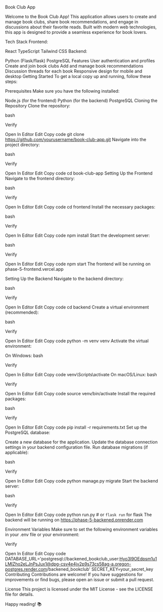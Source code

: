 Book Club App


Welcome to the Book Club App! This application allows users to create and manage book clubs, share book recommendations, and engage in discussions about their favorite reads. Built with modern web technologies, this app is designed to provide a seamless experience for book lovers.

Tech Stack
Frontend:

React
TypeScript
Tailwind CSS
Backend:

Python (Flask/flask)
PostgreSQL
Features
User authentication and profiles
Create and join book clubs
Add and manage book recommendations
Discussion threads for each book
Responsive design for mobile and desktop
Getting Started
To get a local copy up and running, follow these steps:

Prerequisites
Make sure you have the following installed:

Node.js (for the frontend)
Python (for the backend)
PostgreSQL
Cloning the Repository
Clone the repository:

bash

Verify

Open In Editor
Edit
Copy code
git clone https://github.com/yourusername/book-club-app.git
Navigate into the project directory:

bash

Verify

Open In Editor
Edit
Copy code
cd book-club-app
Setting Up the Frontend
Navigate to the frontend directory:

bash

Verify

Open In Editor
Edit
Copy code
cd frontend
Install the necessary packages:

bash

Verify

Open In Editor
Edit
Copy code
npm install
Start the development server:

bash

Verify

Open In Editor
Edit
Copy code
npm start
The frontend will be running on phase-5-frontend.vercel.app

Setting Up the Backend
Navigate to the backend directory:

bash

Verify

Open In Editor
Edit
Copy code
cd backend
Create a virtual environment (recommended):

bash

Verify

Open In Editor
Edit
Copy code
python -m venv venv
Activate the virtual environment:

On Windows:
bash

Verify

Open In Editor
Edit
Copy code
venv\Scripts\activate
On macOS/Linux:
bash

Verify

Open In Editor
Edit
Copy code
source venv/bin/activate
Install the required packages:

bash

Verify

Open In Editor
Edit
Copy code
pip install -r requirements.txt
Set up the PostgreSQL database:

Create a new database for the application.
Update the database connection settings in your backend configuration file.
Run database migrations (if applicable):

bash

Verify

Open In Editor
Edit
Copy code
python manage.py migrate
Start the backend server:

bash

Verify

Open In Editor
Edit
Copy code
python run.py  # or `flask run` for flask
The backend will be running on https://phase-5-backened.onrender.com

Environment Variables
Make sure to set the following environment variables in your .env file or your environment:


Verify

Open In Editor
Edit
Copy code
DATABASE_URL='postgresql://backened_bookclub_user:Hyo3I9OEdpsm1u1LMIZho2eLJnPsJux1@dpg-csv4e4jv2p9s73cs58ag-a.oregon-postgres.render.com/backened_bookclub'
SECRET_KEY=your_secret_key
Contributing
Contributions are welcome! If you have suggestions for improvements or find bugs, please open an issue or submit a pull request.

License
This project is licensed under the MIT License - see the LICENSE file for details.


Happy reading! 📚
